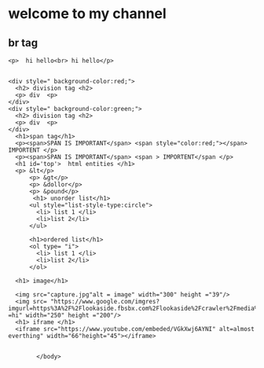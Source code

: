     
<doctype html>
<html>
  <head>
   <title>basic </title>
   <style >
    span{
      color:red;
      }
    </style>
  </head>
  <body>
      <h1>welcome to my channel</h1>
      <h2> br tag </h2>

    <p>  hi hello<br> hi hello</p>


    <div style=" background-color:red;">
      <h2> division tag <h2>
      <p> div  <p>
    </div>
    <div style=" background-color:green;">
      <h2> division tag <h2>
      <p> div  <p>
    </div>
      <h1>span tag</h1>
      <p><span>SPAN IS IMPORTANT</span> <span style="color:red;"></span> IMPORTENT </p>
      <p><span>SPAN IS IMPORTANT</span> <span > IMPORTENT</span </p>
      <h1 id='top'>  html entities </h1>
      <p> &lt</p>
          <p> &gt</p>
          <p> &dollor</p>
          <p> &pound</p>
           <h1> unorder list</h1>
          <ul style="list-style-type:circle">
            <li> list 1 </li>
            <li>list 2</li>
          </ul>

          <h1>ordered list</h1>
          <ol type= "i">
            <li> list 1 </li>
            <li>list 2</li>
          </ol>

      <h1> image</h1>

      <img src="capture.jpg"alt = image" width="300" height ="39"/>
      <img src= "https://www.google.com/imgres?imgurl=https%3A%2F%2Flookaside.fbsbx.com%2Flookaside%2Fcrawler%2Fmedia%2F%3Fmedia_id%3D980747691953184&imgrefurl=https%3A%2F%2Fwww.facebook.com%2Fachamthavirtamizhaa%2Fphotos%2F&tbnid=8rIRluAPqAuqIM&vet=12ahUKEwjU8PrAiJ_qAhWJGHIKHVuYClIQMygEegUIARDLAQ..i&docid=kH7TCfvqlPUtaM&w=500&h=500&q=tamilanda%20image&ved=2ahUKEwjU8PrAiJ_qAhWJGHIKHVuYClIQMygEegUIARDLAQ""alt =hi" width="250" height ="200"/>
      <h1> iframe </h1>
      <iframe src="https://www.youtube.com/embeded/VGkXwj6AYNI" alt=almost everthing" width="66"height="45"></iframe>


            </body>
</html>
